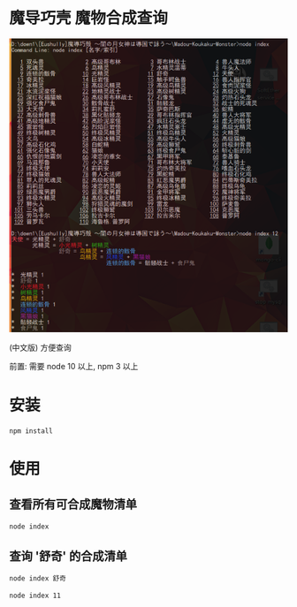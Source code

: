 # 魔导巧壳 魔物合成查询


![screen](https://github.com/yanmingsohu/Madou-Koukaku-Monster/blob/master/screen1.png)

(中文版) 方便查询

前置: 需要 node 10 以上, npm 3 以上


# 安装

`npm install`


# 使用

## 查看所有可合成魔物清单

`node index`

## 查询 '舒奇' 的合成清单

`node index 舒奇`

`node index 11`